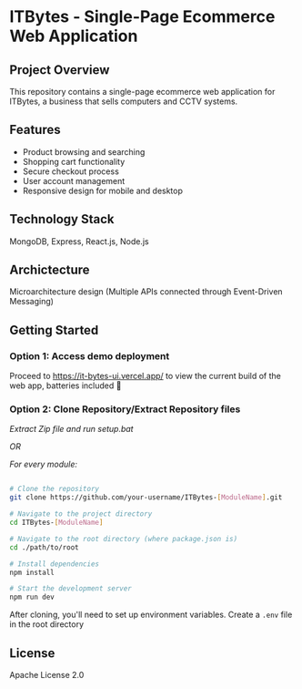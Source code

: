 # ITBytes - Single-Page Ecommerce Web Application

## Project Overview
This repository contains a single-page ecommerce web application for ITBytes, a business that sells computers and CCTV systems.

## Features
- Product browsing and searching
- Shopping cart functionality
- Secure checkout process
- User account management
- Responsive design for mobile and desktop

## Technology Stack
MongoDB, Express, React.js, Node.js

## Archictecture
Microarchitecture design (Multiple APIs connected through Event-Driven Messaging)

## Getting Started

### Option 1: Access demo deployment
Proceed to https://it-bytes-ui.vercel.app/ to view the current build of the web app, batteries included 🔋

### Option 2: Clone Repository/Extract Repository files
*Extract Zip file and run setup.bat*

_OR_

*For every module:*
```bash

# Clone the repository
git clone https://github.com/your-username/ITBytes-[ModuleName].git

# Navigate to the project directory
cd ITBytes-[ModuleName]

# Navigate to the root directory (where package.json is)
cd ./path/to/root

# Install dependencies
npm install

# Start the development server
npm run dev

```

After cloning, you'll need to set up environment variables. Create a `.env` file in the root directory

## License
Apache License 2.0


